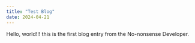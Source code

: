 ```yaml
---
title: "Test Blog"
date: 2024-04-21
---
```

Hello, world!!! this is the first blog entry from the No-nonsense Developer.
